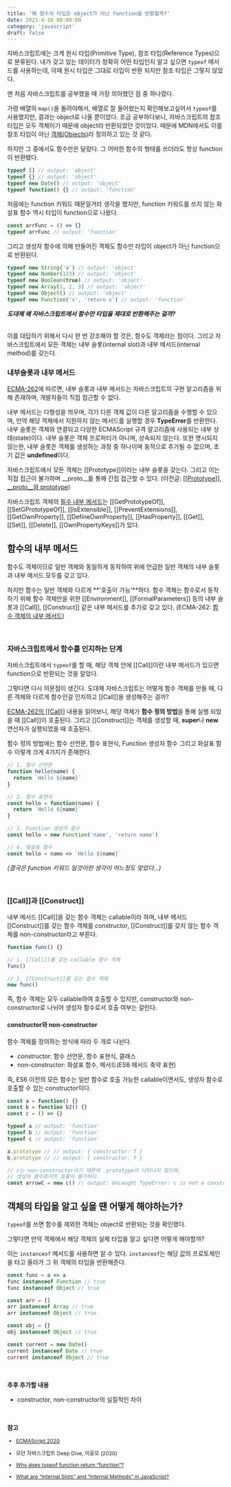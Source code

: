 ```yaml
---
title: '왜 함수의 타입은 object가 아닌 function을 반환할까?'
date: 2021-4-10 00:00:00
category: 'javascript'
draft: false
---
```


자바스크립트에는 크게 <span class="definition">원시 타입(Primitive Type)</span>, <span class="definition">참조 타입(Reference Types)</span>으로 분류된다. 내가 갖고 있는 데이터가 정확히 어떤 타입인지 알고 싶으면 `typeof` 메서드를 사용하는데, 이때 원시 타입은 그대로 타입이 반환 되지만 참조 타입은 그렇지 않았다.

맨 처음 자바스크립트를 공부했을 때 가장 의아했던 점 중 하나였다.

가령 배열의 `map()`을 돌려야해서, 배열로 잘 들어왔는지 확인해보고싶어서 `typeof`를 사용했지만, 결과는 <span class="return">object</span>로 나올 뿐이었다. 조금 공부하다보니, 자바스크립트의 참조타입은 모두 객체이기 때문에 <span class="return">object</span>라 반환되었던 것이었다. 때문에 MDN에서도 이를 참조 타입이 아닌 <a href="https://developer.mozilla.org/ko/docs/Web/JavaScript/Data_structures" target="_blank" class="link">객체(Objects)</a>라 정의하고 있는 것 같다.

하지만 그 중에서도 함수만은 달랐다. 그 어떠한 함수의 형태를 쓰더라도 항상 <span class="return">function</span>이 반환됐다.

```js
typeof [] // output: 'object'
typeof {} // output: 'object'
typeof new Date() // output: 'object'
typeof function() {} // output: 'function'
```

처음에는 function 키워드 때문일거라 생각을 했지만, function 키워드를 쓰지 않는 화살표 함수 역시 타입이 <span class="return">function</span>으로 나왔다.

```js
const arrFunc = () => {}
typeof arrFunc // output: 'function'
```

그리고 생성자 함수에 의해 만들어진 객체도 함수만 타입이 <span class="return">object</span>가 아닌 <span class="return">function</span>으로 반환된다.

```js
typeof new String('a') // output: 'object'
typeof new Number(123) // output: 'object'
typeof new Boolean(true) // output: 'object'
typeof new Array(1, 2, 3) // output: 'object'
typeof new Object() // output: 'object'
typeof new Function('x', 'return x') // output: 'function'
```

<div style="font-weight: bold; font-style: italic;">도대체 왜 자바스크립트에서 함수만 타입을 제대로 반환해주는 걸까?</div>

<br >

이를 대답하기 위해서 다시 한 번 강조해야 할 것은, 함수도 객체라는 점이다. 그리고 자바스크립트에서 모든 객체는 <span class="definition">내부 슬롯(internal slot)</span>과 <span class="definition">내부 메서드(internal method)</span>를 갖는다.

### 내부슬롯과 내부 메서드

<a href="https://262.ecma-international.org/11.0/#sec-object-internal-methods-and-internal-slots" target="_blank">ECMA-262</a>에 따르면, 내부 슬롯과 내부 메서드는 자바스크립트의 구현 알고리즘을 위해 존재하며, 개발자들이 직접 접근할 수 없다.

내부 메서드는 다형성을 띄우며, 각기 다른 객체 값이 다른 알고리즘을 수행할 수 있으며, 만약 해당 객체에서 지원하지 않는 메서드를 실행할 경우 **TypeError**를 반환한다.
내부 슬롯은 객체와 연결되고 다양한 ECMAScript 규격 알고리즘에 사용되는 내부 상태(state)이다. 내부 슬롯은 객체 프로퍼티가 아니며, 상속되지 않는다. 또한 명시되지 않는한, 내부 슬롯은 객체를 생성하는 과정 중 하나이며 동적으로 추가될 수 없으며, 초기 값은 **undefined**이다.

자바스크립트에서 모든 객체는 <span class="variable">[[Prototype]]</span>이라는 내부 슬롯을 갖는다. 그리고 이는 직접 접근이 불가하며 <span class="variable">\_\_proto\_\_</span>틑 통해 간접 접근할 수 있다. <span style="font-size: 14px;">(이전글: <a href="https://www.howdy-mj.me/javascript/prototype-and-proto/" target="_blank" class="link">[[Prototype]], \_\_proto\_\_와 prototype</a>)</span>

자바스크립트 객체의 <a href="https://262.ecma-international.org/11.0/#table-5" target="_blank" class="link">필수 내부 메서드</a>는 <span class="variable">[[GetPrototypeOf]]</span>, <span class="variable">[[SetGPrototypeOf]]</span>, <span class="variable">[[IsExtensible]]</span>, <span class="variable">[[PreventExtensions]]</span>, <span class="variable">[[GetOwnProperty]]</span>, <span class="variable">[[DefineOwnProperty]]</span>, <span class="variable">[[HasProperty]]</span>, <span class="variable">[[Get]]</span>, <span class="variable">[[Set]]</span>, <span class="variable">[[Delete]]</span>, <span class="variable">[[OwnPropertyKeys]]</span>가 있다.

## 함수의 내부 메서드

함수도 객체이므로 일반 객체와 동일하게 동작하여 위에 언급한 일반 객체의 내부 슬롯과 내부 메서드 모두를 갖고 있다.

하지만 함수는 일반 객체와 다르게 **'호출이 가능'**하다. 함수 객체는 함수로서 동작하기 위해 함수 객체만을 위한 <span class="variable">[[Environment]]</span>, <span class="variable">[[FormalParameters]]</span> 등의 내부 슬롯과 <span class="variable">[[Call]]</span>, <span class="variable">[[Construct]]</span> 같은 내부 메서드를 추가로 갖고 있다. <span style="font-size: 14px;">(ECMA-262: <a href="https://262.ecma-international.org/11.0/#table-6" target="_blank" class="link">함수 객체의 내부 메서드</a>)</span>

<br>

### 자바스크립트에서 함수를 인지하는 단계

자바스크립트에서 `typeof`를 할 때, 해당 객체 안에 <span class="variable">[[Call]]</span>이란 내부 메서드가 있으면 <span class="return">function</span>으로 반환되는 것을 알았다.

그렇다면 다시 의문점이 생긴다. 도대체 자바스크립트는 어떻게 함수 객체를 만들 때, 다른 객체와 다르게 함수인걸 인지하고 <span class="variable">[[Call]]</span>을 생성해주는 걸까?

<a href="https://262.ecma-international.org/11.0/#table-6" target="_blank">ECMA-262의 [[Call]]</a> 내용을 읽어보니, 해당 객체가 **함수 정의 방법**을 통해 실행 되었을 때 <span class="variable">[[Call]]</span>이 호출된다. 그리고 <span class="variable">[[Construct]]</span>는 객체를 생성할 때, **super**나 **new** 연산자가 실행되었을 때 호출된다.

함수 정의 방법에는 함수 선언문, 함수 표현식, Function 생성자 함수 그리고 화살표 함수 이렇게 크게 4가지가 존재한다.

```js
// 1. 함수 선언문
function hello(name) {
  return `Hello ${name}`
}

// 2. 함수 표현식
const hello = function(name) {
  return `Hello ${name}`
}

// 3. Function 생성자 함수
const hello = new Function('name', 'return name')

// 4. 화살표 함수
const hello = name => `Hello ${name}`
```

_(결국은 function 키워드 일것이란 생각이 어느정도 맞았다...)_

<br />

### [[Call]]과 [[Construct]]

내부 메서드 <span class="variable">[[Call]]</span>을 갖는 함수 객체는 callable이라 하며, 내부 메서드 <span class="variable">[[Construct]]</span>를 갖는 함수 객체를 constructor, <span class="variable">[[Construct]]</span>를 갖지 않는 함수 객체를 non-constructor라고 부른다.

```js
function func() {}

// 1. [[Call]]를 갖는 callable 함수 객체
func()

// 2. [[Construct]]를 갖는 함수 객체
new func()
```

즉, 함수 객체는 모두 callable하여 호출할 수 있지만, constructor와 non-constructor로 나뉘어 생성자 함수로서 호출 여부는 갈린다.

#### constructor와 non-constructor

함수 객체를 정의하는 방식에 따라 두 개로 나뉜다.

- constructor: 함수 선언문, 함수 표현식, 클래스
- non-constructor: 화살표 함수, 메서드(ES6 메서드 축약 표현)

즉, ES6 이전의 모든 함수는 일반 함수로 호출 가능한 <span class="variable">callable</span>이면서도, 생성자 함수로 호출할 수 있는 <span class="variable">constructor</span>이다.

```js
const a = function() {}
const b = function b2() {}
const c = () => {}

typeof a // output: 'function'
typeof b // output: 'function'
typeof c // output: 'function'

a.prototype // // output: { constructor: f }
b.prototype // // output: { constructor: f }

// c는 non-constructor이기 때문에 .prototype이 나타나지 않으며,
// 생성자 함수로서의 호출이 불가하다.
const arrowC = new c() // output: Uncaught TypeError: c is not a constructor
```

## 객체의 타입을 알고 싶을 땐 어떻게 해야하는가?

`typeof`를 쓰면 함수를 제외한 객체는 <span class="return">object</span>로 반환되는 것을 확인했다.

그렇다면 만약 객체에서 해당 객체의 실제 타입을 알고 싶다면 어떻게 해야할까?

이는 `instanceof` 메서드를 사용하면 알 수 있다. `instanceof`는 해당 값의 프로토체인을 타고 올라가 그 위 객체의 타입을 반환해준다.

```js
const func = a => a
func instanceof Function // true
func instanceof Object // true

const arr = []
arr instanceof Array // true
arr instanceof Object // true

const obj = {}
obj instanceof Object // true

const current = new Date()
current instanceof Date // true
current instanceof Object // true
```

<br>

<div>

**추후 추가할 내용**

- constructor, non-constructor의 실질적인 차이

</div>

<br />

**참고**

<div style="font-size: 12px;">

- <a href="https://262.ecma-international.org/11.0/" target="_blank">ECMAScript 2020</a>

- 모던 자바스크립트 Deep Dive, 이웅모 (2020)

- <a href="https://stackoverflow.com/questions/42467581/why-does-typeof-function-return-function" target="_blank">Why does typeof function return “function”?</a>

- <a href="https://medium.com/jspoint/what-are-internal-slots-and-internal-methods-in-javascript-f2f0f6b38de" target="_blank">What are “Internal Slots” and “Internal Methods” in JavaScript?</a>

</div>
